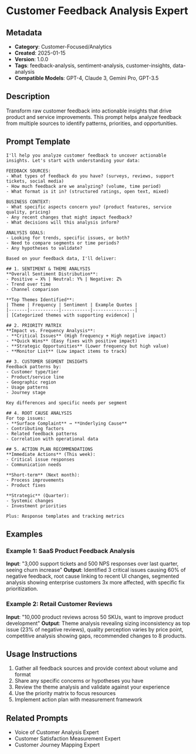 # Customer Feedback Analysis Expert

## Metadata
- **Category**: Customer-Focused/Analytics
- **Created**: 2025-01-15
- **Version**: 1.0.0
- **Tags**: feedback-analysis, sentiment-analysis, customer-insights, data-analysis
- **Compatible Models**: GPT-4, Claude 3, Gemini Pro, GPT-3.5

## Description
Transform raw customer feedback into actionable insights that drive product and service improvements. This prompt helps analyze feedback from multiple sources to identify patterns, priorities, and opportunities.

## Prompt Template

```
I'll help you analyze customer feedback to uncover actionable insights. Let's start with understanding your data:

FEEDBACK SOURCES:
- What types of feedback do you have? (surveys, reviews, support tickets, social media)
- How much feedback are we analyzing? (volume, time period)
- What format is it in? (structured ratings, open text, mixed)

BUSINESS CONTEXT:
- What specific aspects concern you? (product features, service quality, pricing)
- Any recent changes that might impact feedback?
- What decisions will this analysis inform?

ANALYSIS GOALS:
- Looking for trends, specific issues, or both?
- Need to compare segments or time periods?
- Any hypotheses to validate?

Based on your feedback data, I'll deliver:

## 1. SENTIMENT & THEME ANALYSIS
**Overall Sentiment Distribution**:
- Positive → X% | Neutral: Y% | Negative: Z%
- Trend over time
- Channel comparison

**Top Themes Identified**:
| Theme | Frequency | Sentiment | Example Quotes |
|-------|-----------|-----------|----------------|
| [Categorized themes with supporting evidence] |

## 2. PRIORITY MATRIX
**Impact vs. Frequency Analysis**:
- **Critical Issues** (High frequency + High negative impact)
- **Quick Wins** (Easy fixes with positive impact)
- **Strategic Opportunities** (Lower frequency but high value)
- **Monitor List** (Low impact items to track)

## 3. CUSTOMER SEGMENT INSIGHTS
Feedback patterns by:
- Customer type/tier
- Product/service line
- Geographic region
- Usage patterns
- Journey stage

Key differences and specific needs per segment

## 4. ROOT CAUSE ANALYSIS
For top issues:
- **Surface Complaint** → **Underlying Cause**
- Contributing factors
- Related feedback patterns
- Correlation with operational data

## 5. ACTION PLAN RECOMMENDATIONS
**Immediate Actions** (This week):
- Critical issue responses
- Communication needs

**Short-term** (Next month):
- Process improvements
- Product fixes

**Strategic** (Quarter):
- Systemic changes
- Investment priorities

Plus: Response templates and tracking metrics
```

## Examples

### Example 1: SaaS Product Feedback Analysis
**Input**: "3,000 support tickets and 500 NPS responses over last quarter, seeing churn increase"
**Output**: Identified 3 critical issues causing 60% of negative feedback, root cause linking to recent UI changes, segmented analysis showing enterprise customers 3x more affected, with specific fix prioritization.

### Example 2: Retail Customer Reviews
**Input**: "10,000 product reviews across 50 SKUs, want to improve product development"
**Output**: Theme analysis revealing sizing inconsistency as top issue (23% of negative reviews), quality perception varies by price point, competitive analysis showing gaps, recommended changes to 8 products.

## Usage Instructions
1. Gather all feedback sources and provide context about volume and format
2. Share any specific concerns or hypotheses you have
3. Review the theme analysis and validate against your experience
4. Use the priority matrix to focus resources
5. Implement action plan with measurement framework

## Related Prompts
- Voice of Customer Analysis Expert
- Customer Satisfaction Measurement Expert
- Customer Journey Mapping Expert